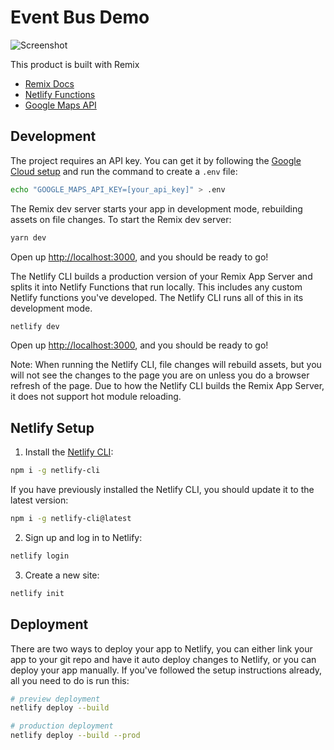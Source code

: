 # Event Bus Demo

![Screenshot](./demo.gif)

This product is built with Remix

- [Remix Docs](https://remix.run/docs)
- [Netlify Functions](https://www.netlify.com/products/functions/)
- [Google Maps API](https://developers.google.com/maps/documentation/javascript)

## Development

The project requires an API key. You can get it by following the [Google Cloud setup](https://developers.google.com/maps/documentation/javascript/cloud-setup) and run the command to create a `.env` file:

```sh
echo "GOOGLE_MAPS_API_KEY=[your_api_key]" > .env
```

The Remix dev server starts your app in development mode, rebuilding assets on file changes. To start the Remix dev server:

```sh
yarn dev
```

Open up [http://localhost:3000](http://localhost:3000), and you should be ready to go!

The Netlify CLI builds a production version of your Remix App Server and splits it into Netlify Functions that run locally. This includes any custom Netlify functions you've developed. The Netlify CLI runs all of this in its development mode.

```sh
netlify dev
```

Open up [http://localhost:3000](http://localhost:3000), and you should be ready to go!

Note: When running the Netlify CLI, file changes will rebuild assets, but you will not see the changes to the page you are on unless you do a browser refresh of the page. Due to how the Netlify CLI builds the Remix App Server, it does not support hot module reloading.

## Netlify Setup

1. Install the [Netlify CLI](https://www.netlify.com/products/dev/):

```sh
npm i -g netlify-cli
```

If you have previously installed the Netlify CLI, you should update it to the latest version:

```sh
npm i -g netlify-cli@latest
```

2. Sign up and log in to Netlify:

```sh
netlify login
```

3. Create a new site:

```sh
netlify init
```

## Deployment

There are two ways to deploy your app to Netlify, you can either link your app to your git repo and have it auto deploy changes to Netlify, or you can deploy your app manually. If you've followed the setup instructions already, all you need to do is run this:

```sh
# preview deployment
netlify deploy --build

# production deployment
netlify deploy --build --prod
```
